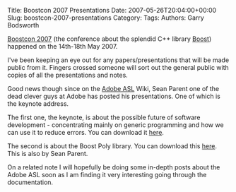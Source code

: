 Title: Boostcon 2007 Presentations
Date: 2007-05-26T20:04:00+00:00
Slug: boostcon-2007-presentations
Category: 
Tags: 
Authors: Garry Bodsworth

<a href="http://www.boostcon.com/home">Boostcon 2007</a> (the conference about the splendid C++ library <a href="http://www.boost.org">Boost</a>) happened on the 14th-18th May 2007.

I've been keeping an eye out for any papers/presentations that will be made public from it.  Fingers crossed someone will sort out the general public with copies of all the presentations and notes.

Good news though since on the <a href="http://opensource.adobe.com">Adobe ASL</a> Wiki, Sean Parent one of the dead clever guys at Adobe has posted his presentations.  One of which is the keynote address.

The first one, the keynote, is about the possible future of software development - concentrating mainly on generic programming and how we can use it to reduce errors.  You can download it <a href="http://opensource.adobe.com/wiki/index.php/Image:Boostcon_possible_future.pdf">here</a>.

The second is about the Boost Poly library.  You can download this <a href="http://opensource.adobe.com/wiki/index.php/Image:Boost_poly.pdf">here</a>.  This is also by Sean Parent.

On a related note I will hopefully be doing some in-depth posts about the Adobe ASL soon as I am finding it very interesting going through the documentation.